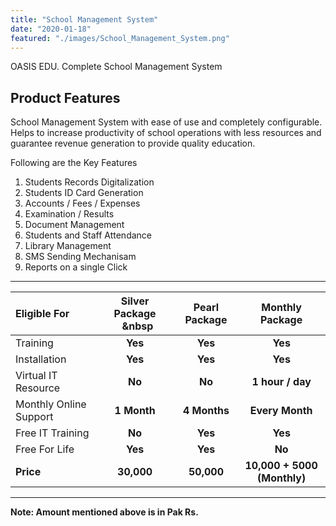 ```yaml
---
title: "School Management System"
date: "2020-01-18"
featured: "./images/School_Management_System.png"
---
```


OASIS EDU. Complete School Management System

## Product Features

School Management System with ease of use and completely configurable. Helps to increase productivity of school operations with less resources and guarantee revenue generation to provide quality education.

Following are the Key Features 

1. Students Records Digitalization
2. Students ID Card Generation
3. Accounts / Fees / Expenses
4. Examination / Results
5. Document Management
6. Students and Staff Attendance
7. Library Management
8. SMS Sending Mechanisam
9. Reports on a single Click

-------------------------------------------
| **Eligible For** |  **Silver Package** &nbsp;&nbsp;&nbsp|**Pearl Package**| **Monthly Package** |
| :--        |     :-:     |     :-: |      :-:     |
| Training |**Yes** |**Yes** | **Yes** |
| Installation |**Yes** | **Yes** | **Yes** |
| Virtual IT Resource |**No** | **No** | **1 hour / day** |
| Monthly Online Support |**1 Month** | **4 Months** | **Every Month** |
| Free IT Training |**No** | **Yes** | **Yes** |
| Free For Life |**Yes** | **Yes** | **No** |
|  **Price** | **30,000**| **50,000** | **10,000 + 5000 (Monthly)** |

-------------------------------------------
**Note: Amount mentioned above is in Pak Rs.**